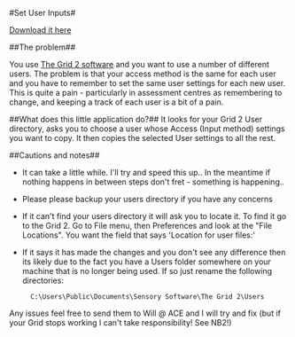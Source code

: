 #Set User Inputs#

[Download it here](http://script-exes.s3.amazonaws.com/SetUserInputsGUI.exe)


##The problem##

You use [The Grid 2 software](http://sensorysoftware.com/grid-software-for-aac/grid2_aac_software/) and you want to use a number of different users. The problem is that your access method is the same for each user and you have to remember to set the same user settings for each new user. This is quite a pain - particularly in assessment centres as remembering to change, and keeping a track of each user is a bit of a pain.

##What does this little application do?##
It looks for your Grid 2 User directory, asks you to choose a user whose Access (Input method) settings you want to copy. It then copies the selected User settings to all the rest. 

##Cautions and notes##

- It can take a little while. I'll try and speed this up.. In the meantime if nothing happens in between steps don't fret - something is happening..
- Please please backup your users directory if you have any concerns
-  If it can't find your users directory it will ask you to locate it. To find it go to the Grid 2. Go to File menu, then Preferences and look at the "File Locations". You want the field that says 'Location for user files:'
- If it says it has made the changes and you don't see any difference then its likely due to the fact you have a Users folder somewhere on your machine that is no longer being used. If so just rename the following directories: 
        
        C:\Users\Public\Documents\Sensory Software\The Grid 2\Users

Any issues feel free to send them to Will @ ACE and I will try and fix (but if your Grid stops working I can't take responsibility! See NB2!)


